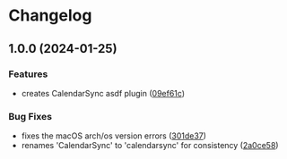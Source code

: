 # Changelog

## 1.0.0 (2024-01-25)


### Features

* creates CalendarSync asdf plugin ([09ef61c](https://github.com/FeryET/asdf-calendar-sync/commit/09ef61cd31f587f591d18c3024e26aace4431a81))


### Bug Fixes

* fixes the macOS arch/os version errors ([301de37](https://github.com/FeryET/asdf-calendar-sync/commit/301de3729739cf48de3bbbdf7ebf32c7a22f6b02))
* renames 'CalendarSync' to 'calendarsync' for consistency ([2a0ce58](https://github.com/FeryET/asdf-calendar-sync/commit/2a0ce58eaa3412fe231ea2e2d29ce278807c5d51))

